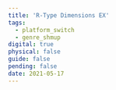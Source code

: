 ```yaml
---
title: 'R-Type Dimensions EX'
tags:
  - platform_switch
  - genre_shmup
digital: true
physical: false
guide: false
pending: false
date: 2021-05-17
---
```

